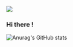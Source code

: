 <img src="https://img.shields.io/badge/Instagram-E4405F?style=flat-square&logo=SeongHyeok&logoColor=white&link=https://www.instagram.com/hongssup"/></a>

### Hi there !


![Anurag's GitHub stats](https://github-readme-stats.vercel.app/api?username=Choi-Seong-Hyeok&show_icons=true&theme=yeblu)


